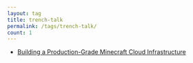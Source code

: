 ```yaml
---
layout: tag
title: trench-talk
permalink: /tags/trench-talk/
count: 1
---
```


- [Building a Production-Grade Minecraft Cloud Infrastructure](https://padraignix.github.io/trench-talk/2023/12/02/mc-cloud-infrastructure/)
